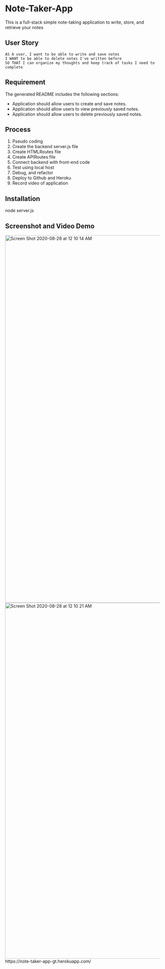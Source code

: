 # Note-Taker-App
This is a full-stack simple note-taking application to write, store, and retrieve your notes

## User Story

```
AS A user, I want to be able to write and save notes
I WANT to be able to delete notes I've written before
SO THAT I can organize my thoughts and keep track of tasks I need to complete
```

## Requirement
The generated README includes the following sections: 

* Application should allow users to create and save notes.
* Application should allow users to view previously saved notes.
* Application should allow users to delete previously saved notes.

## Process
1. Pseudo coding
2. Create the backend server.js file
3. Create HTMLRoutes file
4. Create APIRoutes file
5. Connect backend  with front-end code
6. Test using local host
7. Debug, and refactor
8. Deploy to Github and Heroku
9. Record video of application


## Installation
node server.js

## Screenshot and Video Demo
<img width="1195" alt="Screen Shot 2020-08-28 at 12 10 14 AM" src="https://user-images.githubusercontent.com/64672854/91520320-faf6d000-e8c2-11ea-9fe7-0c78fc2dd763.png">
<img width="1157" alt="Screen Shot 2020-08-28 at 12 10 21 AM" src="https://user-images.githubusercontent.com/64672854/91520321-fb8f6680-e8c2-11ea-9644-838a849b12f4.png">
https://note-taker-app-gt.herokuapp.com/




